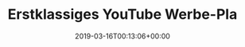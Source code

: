 ---
retweeted: false
source: <a href="https://about.twitter.com/products/tweetdeck" rel="nofollow">TweetDeck</a>
entities:
  user_mentions:
  - name: boysetsfireofficial
    screen_name: boysetsfire302
    indices:
    - '42'
    - '57'
    id_str: '995364836'
    id: '995364836'
  urls: []
  symbols: []
  media:
  - expanded_url: https://twitter.com/bascht/status/1106709941912567808/photo/1
    indices:
    - '60'
    - '83'
    url: https://t.co/QrkkH6CDRR
    media_url: http://pbs.twimg.com/media/D1vSsZBX4AICqLb.jpg
    id_str: '1106709793522311170'
    id: '1106709793522311170'
    media_url_https: https://pbs.twimg.com/media/D1vSsZBX4AICqLb.jpg
    sizes:
      medium:
        w: '1200'
        h: '666'
        resize: fit
      thumb:
        w: '150'
        h: '150'
        resize: crop
      small:
        w: '680'
        h: '378'
        resize: fit
      large:
        w: '1543'
        h: '857'
        resize: fit
    type: photo
    display_url: pic.twitter.com/QrkkH6CDRR
  hashtags: []
display_text_range:
- '0'
- '83'
favorite_count: '0'
id_str: '1106709941912567808'
truncated: false
retweet_count: '0'
id: '1106709941912567808'
possibly_sensitive: false
created_at: Sat Mar 16 00:13:06 +0000 2019
favorited: false
full_text: "Erstklassiges YouTube Werbe-Placement auf [@boysetsfire302](https://twitter.com/boysetsfire302)
  \U0001F918"
lang: de
extended_entities:
  media:
  - expanded_url: https://twitter.com/bascht/status/1106709941912567808/photo/1
    indices:
    - '60'
    - '83'
    url: https://t.co/QrkkH6CDRR
    media_url: http://pbs.twimg.com/media/D1vSsZBX4AICqLb.jpg
    id_str: '1106709793522311170'
    id: '1106709793522311170'
    media_url_https: https://pbs.twimg.com/media/D1vSsZBX4AICqLb.jpg
    sizes:
      medium:
        w: '1200'
        h: '666'
        resize: fit
      thumb:
        w: '150'
        h: '150'
        resize: crop
      small:
        w: '680'
        h: '378'
        resize: fit
      large:
        w: '1543'
        h: '857'
        resize: fit
    type: photo
    display_url: pic.twitter.com/QrkkH6CDRR
tags:
- pesos:twitter
date: '2019-03-16T00:13:06+00:00'
src: https://twitter.com/bascht/status/1106709941912567808
original_url: https://twitter.com/bascht/status/1106709941912567808
type: twitter_tweet
media_url: https://img.bascht.com/twitter/pbs.twimg.com/media/D1vSsZBX4AICqLb.jpg
text: "Erstklassiges YouTube Werbe-Placement auf [@boysetsfire302](https://twitter.com/boysetsfire302)
  \U0001F918"
title: Erstklassiges YouTube Werbe-Pla

---